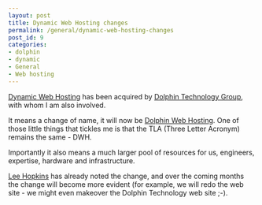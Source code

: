 ```yaml
---
layout: post
title: Dynamic Web Hosting changes
permalink: /general/dynamic-web-hosting-changes
post_id: 9
categories:
- dolphin
- dynamic
- General
- Web hosting
---
```


[Dynamic Web Hosting](http://dynamicwebhosting.com.au/) has been acquired by
[Dolphin Technology Group](http://www.dolphintech.com.au/), with whom I am also involved.

It means a change of name, it will now be
[Dolphin Web Hosting](http://dolphinwebhosting.com.au/). One of those little things that tickles me is that the TLA (Three Letter Acronym) remains the same - DWH.

Importantly it also means a much larger pool of resources for us, engineers, expertise, hardware and infrastructure.


[Lee Hopkins](http://leehopkins.net/2007/09/25/holy-dynamic-dolphins-batman/) has already noted the change, and over the coming months the change will become more evident (for example, we will redo the web site - we might even makeover the Dolphin Technology web site ;-).
